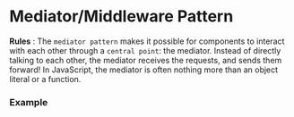 # Mediator/Middleware Pattern

**Rules** : The `mediator pattern` makes it possible for components to interact with each other through a `central point`: the mediator. Instead of directly talking to each other, the mediator receives the requests, and sends them forward! In JavaScript, the mediator is often nothing more than an object literal or a function.

### Example

```js

```